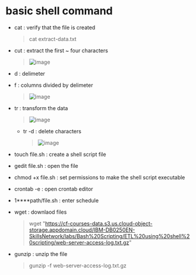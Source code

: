 # basic shell command
- cat : verify that the file is created
  > cat extract-data.txt 
  
- cut : extract the first ~ four characters
  > ![image](https://github.com/youngmin-jin/exercise/assets/135728064/fd45d869-d49f-4484-9eea-831158c49556)

- d : delimeter
- f : columns divided by delimeter
  > ![image](https://github.com/youngmin-jin/exercise/assets/135728064/f9975037-31a8-464e-84ae-db4e02e00c9d)

- tr : transform the data
  > ![image](https://github.com/youngmin-jin/exercise/assets/135728064/c28b9701-efc3-471b-925b-af1e07598c4f)

  - tr -d : delete characters
    > ![image](https://github.com/youngmin-jin/exercise/assets/135728064/b2314d6c-cb87-4913-9226-47edb9431143)

- touch file.sh : create a shell script file
- gedit file.sh : open the file
- chmod +x file.sh : set permissions to make the shell script executable
- crontab -e : open crontab editor
- 1****path/file.sh : enter schedule
- wget : downlaod files
  > wget "https://cf-courses-data.s3.us.cloud-object-storage.appdomain.cloud/IBM-DB0250EN-SkillsNetwork/labs/Bash%20Scripting/ETL%20using%20shell%20scripting/web-server-access-log.txt.gz"
- gunzip : unzip the file
  > gunzip -f web-server-access-log.txt.gz
